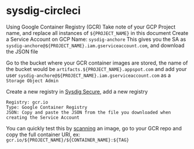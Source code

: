 # sysdig-circleci

Using Google Container Registry (GCR)
Take note of your GCP Project name, and replace all instances of `${PROJECT_NAME}` in this document
Create a Service Account on GCP 
Name: `sysdig-anchore`
This gives you the SA as `sysdig-anchore@${PROJECT_NAME}.iam.gserviceaccount.com`, and download the JSON file

Go to the bucket where your GCR container images are stored, the name of the bucket would be `artifacts.${PROJECT_NAME}.appspot.com` and add your user `sysdig-anchore@${PROJECT_NAME}.iam.gserviceaccount.com` as a `Storage Object Admin`

Create a new registry in [Sysdig Secure](https://secure.sysdig.com/#/scanning/registries/new), add a new registry

```
Registry: gcr.io
Type: Google Container Registry
JSON: Copy and paste the JSON from the file you downloaded when creating the Service Account
```

You can quickly test this by [scanning](https://secure.sysdig.com/#/scanning/repositories) an image, go to your GCR repo and copy the full container URI, ex: `gcr.io/${PROJECT_NAME}/${CONTAINER_NAME}:${TAG}`

